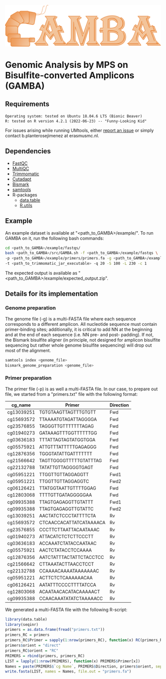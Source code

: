 ![Alt text](img/GAMBA.png?raw=true "logo")

# Genomic Analysis by MPS on Bisulfite-converted Amplicons (GAMBA)

## Requirements

```
Operating system: tested on Ubuntu 18.04.6 LTS (Bionic Beaver)
R: tested on R version 4.2.1 (2022-06-23) -- "Funny-Looking Kid"
```

For issues arising while running UMtools, either [report an issue](https://github.com/BenjaminPlanterose/GAMBA/issues) or simply contact b.planterosejimenez at erasmusmc.nl.

## Dependencies

* [FastQC](https://www.bioinformatics.babraham.ac.uk/projects/fastqc/)
* [MultiQC](https://multiqc.info/)
* [Trimmomatic](http://www.usadellab.org/cms/?page=trimmomatic)
* [Cutadapt](https://cutadapt.readthedocs.io/en/stable/)
* [Bismark](https://www.bioinformatics.babraham.ac.uk/projects/bismark/)
* [samtools](http://www.htslib.org/)
* R-packages
	* [data.table](https://cran.r-project.org/web/packages/data.table/index.html)
	* [R.utils](https://cran.r-project.org/web/packages/R.utils/index.html)

## Example

An example dataset is available at "<path_to_GAMBA>/example/". To run GAMBA on it, run the following bash commands:

```bash
cd <path_to_GAMBA>/example/fastqs/
bash <path_to_GAMBA>/src/GAMBA.sh -f <path_to_GAMBA>/example/fastqs \
-p <path_to_GAMBA>/example/primers/primers.fa -g <path_to_GAMBA>/example/genome/ \
-t <path_to_trimmomatic_jar_executable> -q 20 -S 100 -L 230 -c 1
```

The expected output is available as "<path_to_GAMBA>/example/expected_output.zip".


## Details for its implementation

### Genome preparation

The genome file (-g) is a multi-FASTA file where each sequence corresponds to a different amplicon. 
All nucleotide sequence must contain primer-binding sites; additionally, it is critical to add NN at the beginning and at the end of each sequence (i.e. NN pre- and post- padding).
If not, the Bismark bisulfite aligner (in principle, not designed for amplicon bisulfite sequencing but rather whole genome bisulfite sequencing) will drop out most of the alignment.


```bash
samtools index <genome_file>
bismark_genome_preparation <genome_file>
```

### Primer preparation

The primer file (-p) is as well a multi-FASTA file. In our case, to prepare out file, we started from a "primers.txt" file with the following format:

| cg_name       | Primer                  | Direction |
| ------------- | ----------------------- | --------- |
|cg13039251	|TGTGTAAGTTAGTTTGTGTT	  | Fwd       |
|cg15693572	|TTAAAATGTAGATTAGGGGA	  | Fwd       |
|cg23576855	|TAGGGTTGTTTTTTTAGAG	  | Fwd       |
|cg01940273	|GATAAAGTTTGGTTTTTTGG	  | Fwd       |
|cg03636183	|TTTATTAGTAGTATGGTGGA	  | Fwd       |
|cg05575921	|ATTGTTTATTTTTGAGAGGG	  | Fwd       |
|cg12876356	|TGGGTATATTGATTTTTTT	  | Fwd       |
|cg21566642	|TAGTTGGGGTTTTTGTATTTAG	  | Fwd       |
|cg22132788	|TATATTGTTAGGGGTGAGT	  | Fwd       |
|cg05951221	|TTGGTTGTTAGGAGGTT	  | Fwd1      |
|cg05951221	|TTGGTTGTTAGGAGGTC	  | Fwd2      |
|cg06126421	|TTATGGTAATTGTTTTGGAG	  | Fwd       |
|cg12803068	|TTTTGTTGATAGGGGGAA	  | Fwd       |
|cg09935388	|TTAGTGAGAGGTTGTATTT	  | Fwd1      |
|cg09935388	|TTAGTGAGAGGTTGTATTC	  | Fwd2      |
|cg13039251	|AACTATCTCCCTATTTTCTA	  | Rv        |
|cg15693572	|CTCAACCACATTATCATAAAACA  | Rv        |
|cg23576855	|CCCTTCTTAATTACAATAAAC	  | Rv        |
|cg01940273	|ATTACATCTCTCTTCCCTT	  | Rv        |
|cg03636183	|ACCAAATCTATACCAATAAC	  | Rv        |
|cg05575921	|AACTCTATACCTCCAAAA	  | Rv        |
|cg12876356	|AATCTATTTACTATTCTACCTCC  | Rv        |
|cg21566642	|CTTAAATACTTAACCTCCT	  | Rv        |
|cg22132788	|CCAAAACAAAATAAAAAAAC	  | Rv        |
|cg05951221	|ACTTCTCTCAAAAAACAA	  | Rv        |
|cg06126421	|AATATTTCCCCTTTTATCCA	  | Rv        |
|cg12803068	|ACAATAACACATACAAAAACT	  | Rv        |
|cg09935388	|CCAACAAATATATCTAAAAACC	  | Rv        |

We generated a multi-FASTA file with the following R-script:

```r
library(data.table)
library(seqinr)
primers = as.data.frame(fread("primers.txt"))
primers_RC = primers
primers_RC$Primer = sapply(1:nrow(primers_RC), function(x) RC(primers_RC$Primer[x]))
primers$orient = "direct"
primers_RC$orient = "RC"
PRIMERS = rbind(primers, primers_RC)
LIST = lapply(1:nrow(PRIMERS), function(x) PRIMERS$Primer[x])
Names = paste(PRIMERS$`cg Name`, PRIMERS$Direction, primers$orient, sep = "_")
write.fasta(LIST, names = Names, file.out = "primers.fa")
```








